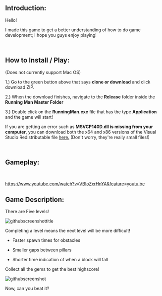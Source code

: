 Introduction:
-------------

Hello!

I made this game to get a better understanding of how to do game development; I hope you guys enjoy playing!

<br />

How to Install / Play:
---------------------

(Does not currently support Mac OS)

1.) Go to the green button above that says <strong>clone or download</strong> and click download ZIP.

2.) When the download finishes, navigate to the <strong>Release</strong> folder inside the <strong>Running Man Master Folder</strong>

3.) Double click on the <strong>RunningMan.exe</strong> file that has the type <strong>Application</strong> and the game will start!

If you are getting an error such as <b>MSVCP140D.dll is missing from your computer</b>, you can download both the x64 and x86 versions of the Visual Studio Redistributable file <a href="https://www.microsoft.com/en-ca/download/details.aspx?id=48145" target="_blank">here.</a> (Don't worry, they're really small files!)

<br />

Gameplay:
---------

<br />

https://www.youtube.com/watch?v=VBIoZxrHnYA&feature=youtu.be

Game Description:
-----------------

There are Five levels!

![githubscreenshottitle](https://cloud.githubusercontent.com/assets/15184861/23838211/30bbfa90-0761-11e7-9817-05df33747a35.png)

Completing a level means the next level will be more difficult!

- Faster spawn times for obstacles

- Smaller gaps between pillars

- Shorter time indication of when a block will fall

Collect all the gems to get the best highscore!

![githubscreenshot](https://cloud.githubusercontent.com/assets/15184861/23838157/8c693be2-0760-11e7-8b09-0b4c772a1a41.png)

Now, can you beat it?


